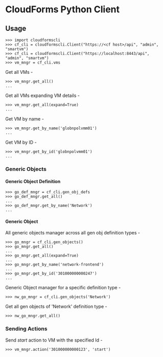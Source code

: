 CloudForms Python Client 
========================

Usage
-----

```
>>> import cloudformscli 
>>> cf_cli = cloudformscli.Client("https://<cf host>/api", "admin", "smartvm")
>>> cf_cli = cloudformscli.Client("https://localhost:8443/api", "admin", "smartvm")
>>> vm_mngr = cf_cli.vms
```

Get all VMs -
```
>>> vm_mngr.get_all()
...
```

Get all VMs expanding VM details -
```
>>> vm_mngr.get_all(expand=True)
...
```

Get VM by name -
```
>>> vm_mngr.get_by_name('globnpolvmm01')
...
```

Get VM by ID -
```
>>> vm_mngr.get_by_id('globnpolvmm01')
...
```

### Generic Objects

#### Generic Object Definition

```
>>> go_def_mngr = cf_cli.gen_obj_defs
>>> go_def_mngr.get_all()
...
>>> go_def_mngr.get_by_name('Network')
...
```

#### Generic Object

All generic objects manager across all gen obj definition types -
```
>>> go_mngr = cf_cli.gen_objects()
>>> go_mngr.get_all()
...
>>> go_mngr.get_all(expand=True)
...
>>> go_mngr.get_by_name('network-frontend')
...
>>> go_mngr.get_by_id('301000000000247')
...
```

Generic Object manager for a specific definition type -
```
>>> nw_go_mngr = cf_cli.gen_objects('Network')
```
Get all gen objects of 'Network' definition type -
```
>>> nw_go_mngr.get_all()
```

### Sending Actions

Send _start_ action to VM with the specified Id -
```
>>> vm_mngr.action('301000000000123', 'start')
```
